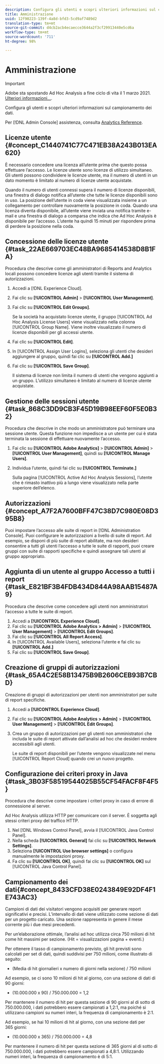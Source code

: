 ```yaml
---
description: Configura gli utenti e scopri ulteriori informazioni sul campionamento dei dati.
title: Amministrazione
uuid: 12f90223-139f-4a8d-bfd3-5cd9af7489d2
translation-type: tm+mt
source-git-commit: d4cb2acb4ecaecce3644a2f3cf29913440e5cd6a
workflow-type: tm+mt
source-wordcount: '711'
ht-degree: 98%

---
```



# Amministrazione

>[!IMPORTANT]
>
> Adobe sta spostando  Ad Hoc Analysis a fine ciclo di vita il 1 marzo 2021. [Ulteriori informazioni...](https://adobe.ly/discoverworkspace).

Configura gli utenti e scopri ulteriori informazioni sul campionamento dei dati.

Per [!DNL Admin Console] assistenza, consulta [Analytics Reference](https://docs.adobe.com/content/help/it-IT/analytics/landing/home.html).

## Licenze utente {#concept_C1440741C77C471EB38A243B013EA620}

È necessario concedere una licenza all’utente prima che questo possa effettuare l’accesso. Le licenze utente sono licenze di utilizzo simultaneo. Gli utenti possono condividere le licenze utente, ma il numero di utenti in un dato momento è limitato al numero di licenze utente acquistate.

<!-- 

c_user_license.html

 -->

Quando il numero di utenti connessi supera il numero di licenze disponibili, una finestra di dialogo notifica all’utente che tutte le licenze disponibili sono in uso. La posizione dell’utente in coda viene visualizzata insieme a un collegamento per controllare nuovamente la posizione in coda. Quando una licenza diventa disponibile, all’utente viene inviata una notifica tramite e-mail e una finestra di dialogo a comparsa che indica che Ad Hoc Analysis è disponibile per l’accesso. L’utente ha quindi 15 minuti per rispondere prima di perdere la posizione nella coda.

## Concessione delle licenze utente {#task_22AE669703EC48BA9685414538D8B1FA}

Procedura che descrive come gli amministratori di Reports and Analytics locali possono concedere licenze agli utenti tramite il sistema di autorizzazioni.

<!-- 

t_user_licenses.xml

 -->

1. Accedi a [!DNL Experience Cloud].
1. Fai clic su **[!UICONTROL Admin]** > **[!UICONTROL User Management]**.
1. Fai clic su **[!UICONTROL Edit Groups]**.

   Se la società ha acquistato licenze utente, il gruppo [!UICONTROL Ad Hoc Analysis License Users] viene visualizzato nella colonna [!UICONTROL Group Name]. Viene inoltre visualizzato il numero di licenze disponibili per gli accessi utente.

1. Fai clic su **[!UICONTROL Edit]**.
1. In [!UICONTROL Assign User Logins], seleziona gli utenti che desideri aggiungere al gruppo, quindi fai clic su **[!UICONTROL Add.]**
1. Fai clic su **[!UICONTROL Save Group]**.

   Il sistema di licenze non limita il numero di utenti che vengono aggiunti a un gruppo. L’utilizzo simultaneo è limitato al numero di licenze utente acquistate.

## Gestione delle sessioni utente {#task_868C3DD9CB3F45D19B98EEF60F5E0B32}

Procedura che descrive in che modo un amministratore può terminare una sessione utente. Questa funzione non impedisce a un utente per cui è stata terminata la sessione di effettuare nuovamente l’accesso.

<!-- 

t_managing_users.xml

 -->

1. Fai clic su **[!UICONTROL Adobe Analytics]** > **[!UICONTROL Admin]** > **[!UICONTROL User Management]**, quindi su **[!UICONTROL Manage Users]**.
1. Individua l’utente, quindi fai clic su **[!UICONTROL Terminate.]**

   Sulla pagina [!UICONTROL Active Ad Hoc Analysis Sessions], l’utente che è rimasto inattivo più a lungo viene visualizzato nella parte superiore dell’elenco.

## Autorizzazioni {#concept_A7F2A7600BFF47C38D7C980E08D395B8}

<!-- 

c_permissions.xml

 -->

Puoi impostare l’accesso alle suite di report in [!DNL Administration Console]. Puoi configurare le autorizzazioni a livello di suite di report. Ad esempio, se disponi di più suite di report abilitate, ma non desideri consentire a tutti gli utenti l’accesso a tutte le suite di rapporti, puoi creare gruppi con suite di rapporti specifiche e quindi assegnare tali utenti al gruppo appropriato.

## Aggiunta di un utente al gruppo Accesso a tutti i report {#task_E821BF3B4FDB434D844A98AAB15487A9}

Procedura che descrive come concedere agli utenti non amministratori l’accesso a tutte le suite di report.

<!-- 

t_permissions.xml

 -->

1. Accedi a **[!UICONTROL Experience Cloud]**.
1. Fai clic su **[!UICONTROL Adobe Analytics > Admin]** > **[!UICONTROL User Management]** > **[!UICONTROL Edit Groups]**.
1. Fai clic su **[!UICONTROL All Report Access]**.
1. In [!UICONTROL Available Users], seleziona l’utente e fai clic su **[!UICONTROL Add.]**
1. Fai clic su **[!UICONTROL Save Group]**.

## Creazione di gruppi di autorizzazioni {#task_65A4C2E58B13475B9B2606CEB93B7CBD}

Creazione di gruppi di autorizzazioni per utenti non amministratori per suite di report specifiche.

<!-- 

t_permission_groups.xml

 -->

1. Accedi a **[!UICONTROL Experience Cloud]**.
1. Fai clic su **[!UICONTROL Adobe Analytics > Admin]** > **[!UICONTROL User Management]** > **[!UICONTROL Edit Groups]**.
1. Crea un gruppo di autorizzazioni per gli utenti non amministratori che includa le suite di report attivate dall’analisi ad hoc che desideri rendere accessibili agli utenti.

   Le suite di report disponibili per l’utente vengono visualizzate nel menu [!UICONTROL Report Cloud] quando crei un nuovo progetto.

## Configurazione dei criteri proxy in Java {#task_3B03F58519544025B55CF54FACF8F4F5}

Procedura che descrive come impostare i criteri proxy in caso di errore di connessione al server.

<!-- 

t_proxy_policies.xml

 -->

Ad Hoc Analysis utilizza HTTP per comunicare con il server. È soggetta agli stessi criteri proxy del traffico HTTP.

1. Nel [!DNL Windows Control Panel], avvia il [!UICONTROL Java Control Panel].
1. Nella scheda **[!UICONTROL General]** fai clic su **[!UICONTROL Network Settings]**.
1. Seleziona **[!UICONTROL Use browser settings]** o configura manualmente le impostazioni proxy.
1. Fa clic su **[!UICONTROL OK]**, quindi fai clic su **[!UICONTROL OK]** sul [!UICONTROL Java Control Panel].

## Campionamento dei dati{#concept_8433CFD38E0243849E92DF4F1E743AC3}

Campioni di dati dei visitatori vengono acquisiti per generare report significativi e precisi. L’intervallo di dati viene utilizzato come sezione di dati per un progetto caricato. Una sezione rappresenta in genere il mese corrente più i due mesi precedenti.

<!-- 

c_overview_data_sampling.xml

 -->

Per un’elaborazione ottimale, l’analisi ad hoc utilizza circa 750 milioni di hit come hit massimi per sezione. (Hit = visualizzazioni pagina + eventi.)

Per ottenere il tasso di campionamento previsto, gli hit previsti sono calcolati per set di dati, quindi suddivisi per 750 milioni, come illustrato di seguito:

* (Media di hit giornalieri x numero di giorni nella sezione) / 750 milioni

Ad esempio, se ci sono 10 milioni di hit al giorno, con una sezione di dati di 90 giorni:

* (10.000.000 x 90) / 750.000.000 = 1,2

Per mantenere il numero di hit per questa sezione di 90 giorni al di sotto di 750.000.000, i dati potrebbero essere campionati a 1,2:1, ma poiché si utilizzano campioni su numeri interi, la frequenza di campionamento è 2:1.

Ad esempio, se hai 10 milioni di hit al giorno, con una sezione dati per 365 giorni:

* (10.000.000 x 365) / 750.000.000 = 4,8

Per mantenere il numero di hit per questa sezione di 365 giorni al di sotto di 750.000.000, i dati potrebbero essere campionati a 4,8:1. Utilizzando numeri interi, la frequenza di campionamento è di 5:1.
